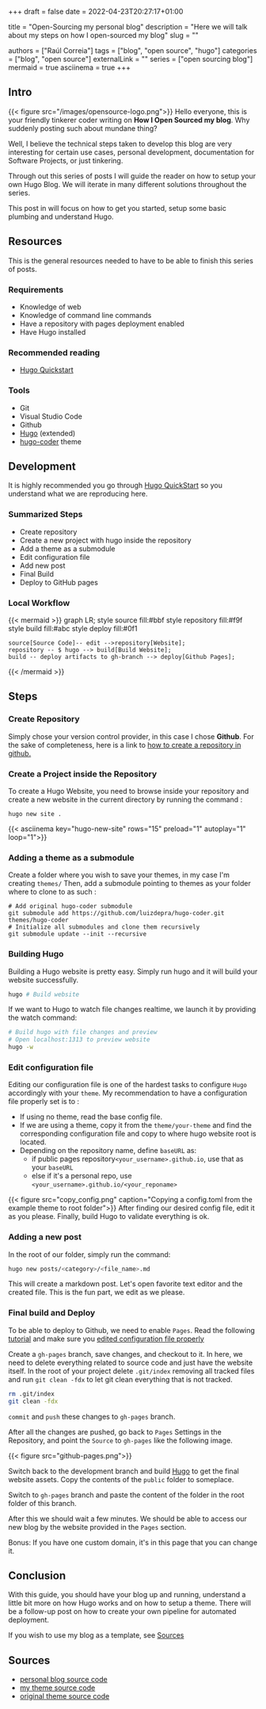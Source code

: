 +++ 
draft = false
date = 2022-04-23T20:27:17+01:00

title = "Open-Sourcing my personal blog"
description = "Here we will talk about my steps on how I open-sourced my blog"
slug = ""

authors = ["Raúl Correia"]
tags = ["blog", "open source", "hugo"]
categories = ["blog", "open source"]
externalLink = ""
series = ["open sourcing blog"]
mermaid = true
asciinema = true
+++

## Intro

{{< figure src="/images/opensource-logo.png">}}
Hello everyone, this is your friendly tinkerer coder writing on **How I Open Sourced my blog**. 
Why suddenly posting such about mundane thing? 

Well, I believe the technical steps taken to develop this blog are very interesting for certain use cases, personal development, documentation for Software Projects, or just tinkering.

Through out this series of posts I will guide the reader on how to setup your own Hugo Blog. We will iterate in many different solutions throughout the series.

This post in will focus on how to get you started, setup some basic plumbing and understand Hugo.

## Resources
This is the general resources needed to have to be able to finish this series of posts.

### Requirements
* Knowledge of web
* Knowledge of command line commands
* Have a repository with pages deployment enabled
* Have Hugo installed

### Recommended reading
* [Hugo Quickstart](https://gohugo.io/getting-started/quick-start/)

### Tools
* Git
* Visual Studio Code
* Github
* [Hugo](https://gohugo.io/) (extended)
* [hugo-coder](https://github.com/luizdepra/hugo-coder) theme

## Development
It is highly recommended you go through [Hugo QuickStart](#recommended-reading) so you understand what we are reproducing here.
### Summarized Steps
* Create repository
* Create a new project with hugo inside the repository
* Add a theme as a submodule
* Edit configuration file
* Add new post
* Final Build
* Deploy to GitHub pages


### Local Workflow
{{< mermaid >}}
graph LR;
    style source fill:#bbf
    style repository fill:#f9f
    style build fill:#abc
    style deploy fill:#0f1

    source[Source Code]-- edit -->repository[Website];
    repository -- $ hugo --> build[Build Website];
    build -- deploy artifacts to gh-branch --> deploy[Github Pages];
{{< /mermaid >}}


## Steps


### Create Repository
Simply chose your version control provider, in this case I chose **Github**. For the sake of completeness, here is a link to [how to create a repository in github.](https://docs.github.com/en/get-started/quickstart/create-a-repo)

### Create a Project inside the Repository
To create a Hugo Website, you need to browse inside your repository and create a new website in the current directory by running the command :
```shell
hugo new site .
```

{{< asciinema key="hugo-new-site" rows="15" preload="1" autoplay="1" loop="1">}}


### Adding a theme as a submodule

Create a folder where you wish to save your themes, in my case I'm creating `themes/`
Then, add a submodule pointing to themes as your folder where to clone to as such :
```shell
# Add original hugo-coder submodule
git submodule add https://github.com/luizdepra/hugo-coder.git themes/hugo-coder
# Initialize all submodules and clone them recursively
git submodule update --init --recursive
```

### Building Hugo
Building a Hugo website is pretty easy.
Simply run hugo and it will build your website successfully.
```sh
hugo # Build website
```
If we want to Hugo to watch file changes realtime, we launch it by providing the watch command:
```sh
# Build hugo with file changes and preview
# Open localhost:1313 to preview website
hugo -w  
```
### Edit configuration file
Editing our configuration file is one of the hardest tasks to configure `Hugo` accordingly with your `theme`.
My recommendation to have a configuration file properly set is to :
* If using no theme, read the base config file.
* If we are using a theme, copy it from the `theme/your-theme` and find the corresponding configuration file and copy to where hugo website root is located.
* Depending on the repository name, define `baseURL` as:
    * if public pages repository`<your_username>.github.io`, use that as your `baseURL`
    * else if it's a personal repo, use `<your_username>.github.io/<your_reponame>`

{{< figure src="copy_config.png" caption="Copying a config.toml from the example theme to root folder">}}
After finding our desired config file, edit it as you please.
Finally, build Hugo to validate everything is ok.

### Adding a new post

In the root of our folder, simply run the command:
```sh
hugo new posts/<category>/<file_name>.md
```
This will create a markdown post. Let's open favorite text editor and the created file. This is the fun part, we edit as we please.

### Final build and Deploy

To be able to deploy to Github, we need to enable `Pages`. 
Read the following [tutorial](https://docs.github.com/en/pages/quickstart) and make sure you [edited configuration file properly](#edit-configuration-file)

Create a `gh-pages` branch, save changes, and checkout to it.
In here, we need to delete everything related to source code and just have the website itself.
In the root of your project delete `.git/index` removing all tracked files and run `git clean -fdx` to let git clean everything that is not tracked.


```sh
rm .git/index
git clean -fdx
```
`commit` and `push` these changes to `gh-pages` branch.

After all the changes are pushed, go back to `Pages` Settings in the Repository, and point the `Source` to `gh-pages` like the following image.

{{< figure src="github-pages.png">}}

Switch back to the development branch and build [Hugo](#building-hugo) to get the final website assets. Copy the contents of the `public` folder to someplace. 

Switch to `gh-pages` branch and paste the content of the folder in the root folder of this branch.

After this we should wait a few minutes. We should be able to access our new blog by the website provided in the `Pages` section.

Bonus: If you have one custom domain, it's in this page that you can change it.

## Conclusion

With this guide, you should have your blog up and running, understand a little bit more on how Hugo works and on how to setup a theme.
There will be a follow-up post on how to create your own pipeline for automated deployment.

If you wish to use my blog as a template, see [Sources](#sources)
## Sources
* [personal blog source code](https://github.com/raulcorreia7/personal-blog)
* [my theme source code](https://github.com/raulcorreia7/hugo-coder)
* [original theme source code](https://github.com/luizdepra/hugo-coder)
